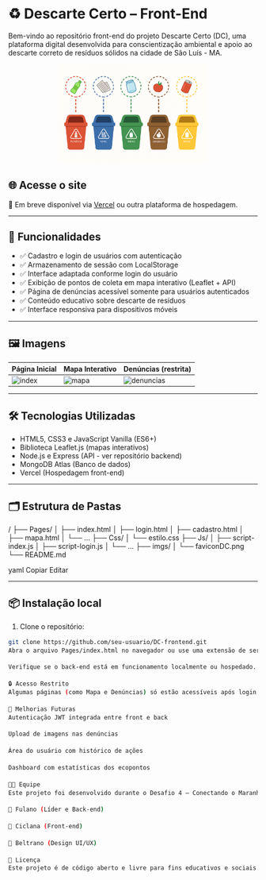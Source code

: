 # ♻️ Descarte Certo – Front-End

Bem-vindo ao repositório front-end do projeto Descarte Certo (DC), uma plataforma digital desenvolvida para conscientização ambiental e apoio ao descarte correto de resíduos sólidos na cidade de São Luís - MA.

<p align="center">
  <img src="/imgs/lixeiras.png" alt="Logo Descarte Certo" width="300"/>
</p>

## 🌐 Acesse o site

🔗 Em breve disponível via [Vercel](https://vercel.com/) ou outra plataforma de hospedagem.

---

## 🧩 Funcionalidades

- ✅ Cadastro e login de usuários com autenticação
- ✅ Armazenamento de sessão com LocalStorage
- ✅ Interface adaptada conforme login do usuário
- ✅ Exibição de pontos de coleta em mapa interativo (Leaflet + API)
- ✅ Página de denúncias acessível somente para usuários autenticados
- ✅ Conteúdo educativo sobre descarte de resíduos
- ✅ Interface responsiva para dispositivos móveis

---

## 🖼️ Imagens

| Página Inicial             | Mapa Interativo           | Denúncias (restrita)       |
|---------------------------|---------------------------|-----------------------------|
| ![index](./imgs/thumb1.png) | ![mapa](./imgs/thumb2.png) | ![denuncias](./imgs/thumb3.png) |

---

## 🛠️ Tecnologias Utilizadas

- HTML5, CSS3 e JavaScript Vanilla (ES6+)
- Biblioteca Leaflet.js (mapas interativos)
- Node.js e Express (API - ver repositório backend)
- MongoDB Atlas (Banco de dados)
- Vercel (Hospedagem front-end)

---

## 🗂️ Estrutura de Pastas
/
├── Pages/
│ ├── index.html
│ ├── login.html
│ ├── cadastro.html
│ ├── mapa.html
│ └── ...
├── Css/
│ └── estilo.css
├── Js/
│ ├── script-index.js
│ ├── script-login.js
│ └── ...
├── imgs/
│ └── faviconDC.png
└── README.md

yaml
Copiar
Editar

---

## 📦 Instalação local

1. Clone o repositório:

```bash
git clone https://github.com/seu-usuario/DC-frontend.git
Abra o arquivo Pages/index.html no navegador ou use uma extensão de servidor local (ex: Live Server).

Verifique se o back-end está em funcionamento localmente ou hospedado.

🔒 Acesso Restrito
Algumas páginas (como Mapa e Denúncias) só estão acessíveis após login. Usuários não autenticados são redirecionados à página de login com uma mensagem amigável.

🧪 Melhorias Futuras
Autenticação JWT integrada entre front e back

Upload de imagens nas denúncias

Área do usuário com histórico de ações

Dashboard com estatísticas dos ecopontos

👨‍💻 Equipe
Este projeto foi desenvolvido durante o Desafio 4 – Conectando o Maranhão.

👤 Fulano (Líder e Back-end)

👤 Ciclana (Front-end)

👤 Beltrano (Design UI/UX)

📄 Licença
Este projeto é de código aberto e livre para fins educativos e sociais.
